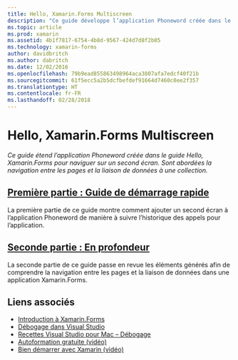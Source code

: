 ```yaml
---
title: Hello, Xamarin.Forms Multiscreen
description: "Ce guide développe l’application Phoneword créée dans le guide Hello, Xamarin.Forms pour naviguer sur un second écran. Les sujets abordés incluent la navigation entre les pages et la liaison de données à une collection."
ms.topic: article
ms.prod: xamarin
ms.assetid: 4b1f7817-6754-4b8d-9567-424d7d8f2b05
ms.technology: xamarin-forms
author: davidbritch
ms.author: dabritch
ms.date: 12/02/2016
ms.openlocfilehash: 79b9ead855863498964aca3807afa7edcf40f21b
ms.sourcegitcommit: 61f5ecc5a2b5dcfbefdef91664d7460c0ee2f357
ms.translationtype: HT
ms.contentlocale: fr-FR
ms.lasthandoff: 02/28/2018
---
```

# <a name="hello-xamarinforms-multiscreen"></a>Hello, Xamarin.Forms Multiscreen

_Ce guide étend l’application Phoneword créée dans le guide Hello, Xamarin.Forms pour naviguer sur un second écran. Sont abordées la navigation entre les pages et la liaison de données à une collection._

## <a name="part-1-quickstartxamarin-formsget-startedhello-xamarin-forms-multiscreenquickstartmd"></a>[Première partie : Guide de démarrage rapide](~/xamarin-forms/get-started/hello-xamarin-forms-multiscreen/quickstart.md)

La première partie de ce guide montre comment ajouter un second écran à l’application Phoneword de manière à suivre l’historique des appels pour l’application.

## <a name="part-2-deep-divexamarin-formsget-startedhello-xamarin-forms-multiscreendeepdivemd"></a>[Seconde partie : En profondeur](~/xamarin-forms/get-started/hello-xamarin-forms-multiscreen/deepdive.md)

La seconde partie de ce guide passe en revue les éléments générés afin de comprendre la navigation entre les pages et la liaison de données dans une application Xamarin.Forms.


## <a name="related-links"></a>Liens associés

- [Introduction à Xamarin.Forms](~/xamarin-forms/get-started/introduction-to-xamarin-forms.md)
- [Débogage dans Visual Studio](http://msdn.microsoft.com/library/k0k771bt%28v=vs.90%29.aspx)
- [Recettes Visual Studio pour Mac – Débogage](https://developer.xamarin.com/recipes/cross-platform/ide/debugging/)
- [Autoformation gratuite (vidéo)](https://university.xamarin.com/self-guided)
- [Bien démarrer avec Xamarin (vidéo)](https://developer.xamarin.com/videos/)
